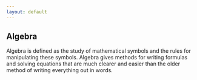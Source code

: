 ```yaml
---
layout: default
---
```


## Algebra

Algebra  is defined as the study of mathematical symbols and the rules for manipulating these symbols. Algebra gives methods for writing formulas and solving equations that are much clearer and easier than the older method of writing everything out in words.
